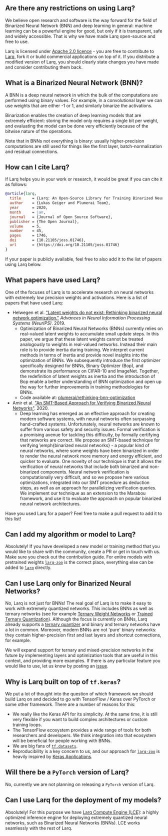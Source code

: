 ## Are there any restrictions on using Larq?

We believe open research and software is the way forward for the field of Binarized Neural Network (BNN) and deep learning in general: machine learning can be a powerful engine for good, but only if it is transparent, safe and widely accessible. That is why we have made Larq open-source and free to use.

Larq is licensed under [Apache 2.0 licence](https://github.com/larq/larq/blob/master/LICENSE) - you are free to contribute to [Larq](https://github.com/larq/larq), fork it or build commercial applications on top of it. If you distribute a modified version of Larq, you should clearly state changes you have made and consider contributing them back.

## What is a Binarized Neural Network (BNN)?

A BNN is a deep neural network in which the bulk of the computations are performed using binary values. For example, in a convolutional layer we can use weights that are either -1 or 1, and similarly binarize the activations.

Binarization enables the creation of deep learning models that are extremely efficient: storing the model only requires a single bit per weight, and evaluating the model can be done very efficiently because of the bitwise nature of the operations.

Note that in BNNs not everything is binary: usually higher-precision computations are still used for things like the first layer, batch-normalization and residual connections.

## How can I cite Larq?

If Larq helps you in your work or research, it would be great if you can cite it as follows:

```bibtex
@article{larq,
  title     = {Larq: An Open-Source Library for Training Binarized Neural Networks},
  author    = {Lukas Geiger and Plumerai Team},
  year      = 2020,
  month     = jan,
  journal   = {Journal of Open Source Software},
  publisher = {The Open Journal},
  volume    = 5,
  number    = 45,
  pages     = 1746,
  doi       = {10.21105/joss.01746},
  url       = {https://doi.org/10.21105/joss.01746}
}
```

If your paper is publicly available, feel free to also add it to the list of papers using Larq below.

## What papers have used Larq?

One of the focuses of Larq is to accelerate research on neural networks with extremely low precision weights and activations.
Here is a list of papers that have used Larq:

* Helwegen et al. ["Latent weights do not exist: Rethinking binarized neural network optimization."](https://papers.nips.cc/paper/8971-latent-weights-do-not-exist-rethinking-binarized-neural-network-optimization.pdf) *Advances in Neural Information Processing Systems (NeurIPS)*. 2019.
    * Optimization of Binarized Neural Networks (BNNs) currently relies on real-valued latent weights to accumulate small update steps.
      In this paper, we argue that these latent weights cannot be treated analogously to weights in real-valued networks.
      Instead their main role is to provide inertia during training.
      We interpret current methods in terms of inertia and provide novel insights into the optimization of BNNs.
      We subsequently introduce the first optimizer specifically designed for BNNs, Binary Optimizer (Bop), and demonstrate its performance on CIFAR-10 and ImageNet.
      Together, the redefinition of latent weights as inertia and the introduction of Bop enable a better understanding of BNN optimization and open up the way for further improvements in training methodologies for BNNs.
    * Code available at: [plumerai/rethinking-bnn-optimization](https://github.com/plumerai/rethinking-bnn-optimization)
* Amir et al. ["An SMT-Based Approach for Verifying Binarized Neural Networks"](https://arxiv.org/abs/2011.02948). 2020.
    * Deep learning has emerged as an effective approach for creating modern software systems, with neural networks often surpassing hand-crafted systems.
    Unfortunately, neural networks are known to suffer from various safety and security issues.
    Formal verification is a promising avenue for tackling this difficulty, by formally certifying that networks are correct.
    We propose an SMT-based technique for verifying \emph{binarized neural networks} - a popular kind of neural networks, where some weights have been binarized in order to render the neural network more memory and energy efficient, and quicker to evaluate.
    One novelty of our technique is that it allows the verification of neural networks that include both binarized and non-binarized components.
    Neural network verification is computationally very difficult, and so we propose here various optimizations, integrated into our SMT procedure as deduction steps, as well as an approach for parallelizing verification queries.
    We implement our technique as an extension to the Marabou framework, and use it to evaluate the approach on popular binarized neural network architectures.

Have you used Larq for a paper? Feel free to make a pull request to add it to this list!

## Can I add my algorithm or model to Larq?

Absolutely! If you have developed a new model or training method that you would like to share with the community, create a PR or get in touch with us. Make sure you check out the contribution guide. For entire models with pretrained weights [`larq-zoo`](https://github.com/larq/zoo) is the correct place, everything else can be added to [`larq`](https://github.com/larq/larq) directly.

## Can I use Larq only for Binarized Neural Networks?

No, Larq is not just for BNNs! The real goal of Larq is to make it easy to work with extremely quantized networks. This includes BNNs as well as ternary networks (see for example [Ternary Weight Networks](https://arxiv.org/abs/1605.04711) or [Trained Ternary Quantization](https://arxiv.org/abs/1612.01064)). Although the focus is currently on BNNs, Larq already supports a [ternary quantizer](/larq/api/quantizers/#stetern) and binary and ternary networks have a lot in common. Moreover, modern BNNs are not 'pure' binary networks: they contain higher-precision first and last layers and shortcut connections, for example.

We will expand support for ternary and mixed-precision networks in the future by implementing layers and optimization tools that are useful in this context, and providing more examples. If there is any particular feature you would like to use, let us know by posting an [issue](https://github.com/larq/larq/issues).

## Why is Larq built on top of `tf.keras`?

We put a lot of thought into the question of which framework we should build Larq on and decided to go with TensorFlow / Keras over PyTorch or some other framework. There are a number of reasons for this:

- We really like the Keras API for its simplicity. At the same time, it is still very flexible if you want to build complex architectures or custom training loops.
- The TensorFlow ecosystem provides a wide range of tools for both researchers and developers. We think integration into that ecosystem will be beneficial for people working with BNNs.
- We are big fans of [`tf.datasets`](https://www.tensorflow.org/datasets/).
- Reproducibility is a key concern to us, and our approach for [`larq-zoo`](https://github.com/larq/zoo) is heavily inspired by [Keras Applications](https://keras.io/applications/).

## Will there be a `PyTorch` version of Larq?

No, currently we are not planning on releasing a `PyTorch` version of Larq.

## Can I use Larq for the deployment of my models?

Absolutely! For this purpose we have [Larq Compute Engine (LCE)](/compute-engine/): a highly optimized inference engine for deploying extremely quantized neural networks, such as Binarized Neural Networks (BNNs). LCE works seamlessly with the rest of Larq.
